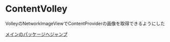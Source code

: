 ContentVolley
=============

VolleyのNetworkImageViewでContentProviderの画像を取得できるようにした

[メインのパッケージへジャンプ](https://github.com/naosim/ContentVolley/tree/master/app/src/main/java/com/naosim/contentvolley/app)
